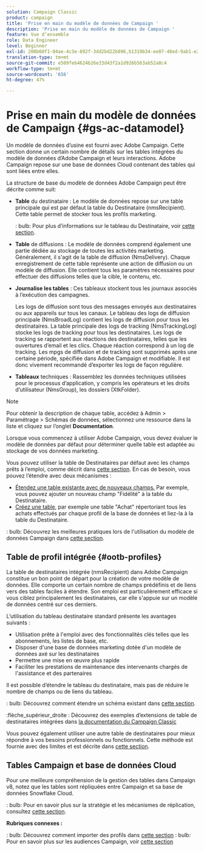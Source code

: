 ```yaml
---
solution: Campaign Classic
product: campaign
title: 'Prise en main du modèle de données de Campaign '
description: 'Prise en main du modèle de données de Campaign '
feature: Vue d’ensemble
role: Data Engineer
level: Beginner
exl-id: 200b60f1-04ae-4c3e-892f-3dd2bd22b896,b1319b34-ee07-48ed-9ab1-e2d12d3d99f8
translation-type: tm+mt
source-git-commit: e509feb4624b26e33d43f2a1d926b563ab52a8c4
workflow-type: tm+mt
source-wordcount: '656'
ht-degree: 47%

---
```


# Prise en main du modèle de données de Campaign {#gs-ac-datamodel}

Un modèle de données d’usine est fourni avec Adobe Campaign. Cette section donne un certain nombre de détails sur les tables intégrées du modèle de données d’Adobe Campaign et leurs interactions. Adobe Campaign repose sur une base de données Cloud contenant des tables qui sont liées entre elles.

La structure de base du modèle de données Adobe Campaign peut être décrite comme suit:

* **Table** du destinataire : Le modèle de données repose sur une table principale qui est par défaut la table du Destinataire (nmsRecipient). Cette table permet de stocker tous les profils marketing.

   : bulb: Pour plus d’informations sur le tableau du Destinataire, voir [cette section](#ootb-profiles).

* **Table** de diffusions : Le modèle de données comprend également une partie dédiée au stockage de toutes les activités marketing. Généralement, il s&#39;agit de la table de diffusion (NmsDelivery). Chaque enregistrement de cette table représente une action de diffusion ou un modèle de diffusion. Elle contient tous les paramètres nécessaires pour effectuer des diffusions telles que la cible, le contenu, etc.

* **Journalise les tables** : Ces tableaux stockent tous les journaux associés à l’exécution des campagnes.

   Les logs de diffusion sont tous des messages envoyés aux destinataires ou aux appareils sur tous les canaux. Le tableau des logs de diffusion principale (NmsBroadLog) contient les logs de diffusion pour tous les destinataires.
La table principale des logs de tracking (NmsTrackingLog) stocke les logs de tracking pour tous les destinataires. Les logs de tracking se rapportent aux réactions des destinataires, telles que les ouvertures d’email et les clics. Chaque réaction correspond à un log de tracking.
Les mpgs de diffusion et de tracking sont supprimés après une certaine période, spécifiée dans Adobe Campaign et modifiable. Il est donc vivement recommandé d’exporter les logs de façon régulière.

* **Tableaux** techniques : Rassemblez les données techniques utilisées pour le processus d’application, y compris les opérateurs et les droits d’utilisateur (NmsGroup), les dossiers (XtkFolder).

>[!NOTE]
>
>Pour obtenir la description de chaque table, accédez à Admin > Paramétrage > Schémas de données, sélectionnez une ressource dans la liste et cliquez sur l’onglet **Documentation**.

Lorsque vous commencez à utiliser Adobe Campaign, vous devez évaluer le modèle de données par défaut pour déterminer quelle table est adaptée au stockage de vos données marketing.

Vous pouvez utiliser la table de Destinataires par défaut avec les champs prêts à l’emploi, comme décrit dans [cette section](#ootb-profiles). En cas de besoin, vous pouvez l’étendre avec deux mécanismes :

* [Étendez une table existante avec de nouveaux champs.](extend-schema.md) Par exemple, vous pouvez ajouter un nouveau champ &quot;Fidélité&quot; à la table du Destinataire.
* [Créez une table](create-schema.md), par exemple une table &quot;Achat&quot; répertoriant tous les achats effectués par chaque profil de la base de données et liez-la à la table du Destinataire.

: bulb: Découvrez les meilleures pratiques lors de l&#39;utilisation du modèle de données Campaign dans [cette section](datamodel-best-practices.md).

## Table de profil intégrée {#ootb-profiles}

La table de destinataires intégrée (nmsRecipient) dans Adobe Campaign constitue un bon point de départ pour la création de votre modèle de données. Elle comporte un certain nombre de champs prédéfinis et de liens vers des tables faciles à étendre. Son emploi est particulièrement efficace si vous ciblez principalement les destinataires, car elle s&#39;appuie sur un modèle de données centré sur ces derniers.

L’utilisation du tableau destinataire standard présente les avantages suivants :

* Utilisation prête à l&#39;emploi avec des fonctionnalités clés telles que les abonnements, les listes de base, etc.
* Disposer d&#39;une base de données marketing dotée d&#39;un modèle de données axé sur les destinataires
* Permettre une mise en œuvre plus rapide
* Faciliter les prestations de maintenance des intervenants chargés de l&#39;assistance et des partenaires

Il est possible d’étendre le tableau du destinataire, mais pas de réduire le nombre de champs ou de liens du tableau.

: bulb: Découvrez comment étendre un schéma existant dans [cette section](extend-schema.md).

:flèche_supérieur_droite : Découvrez des exemples d’extensions de table de destinataires intégrées dans [la documentation du Campaign Classic](https://experienceleague.adobe.com/docs/campaign-classic/using/configuring-campaign-classic/editing-schemas/examples-of-schemas-edition.html?lang=en#extending-a-table)

Vous pouvez également utiliser une autre table de destinataires pour mieux répondre à vos besoins professionnels ou fonctionnels. Cette méthode est fournie avec des limites et est décrite dans [cette section](custom-recipient.md).

## Tables Campaign et base de données Cloud

Pour une meilleure compréhension de la gestion des tables dans Campaign v8, notez que les tables sont répliquées entre Campaign et sa base de données Snowflake Cloud.

: bulb: Pour en savoir plus sur la stratégie et les mécanismes de réplication, consultez [cette section](../config/replication.md).

**Rubriques connexes :**

: bulb: Découvrez comment importer des profils dans [cette section](../start/import.md)
: bulb: Pour en savoir plus sur les audiences Campaign, voir [cette section](../start/audiences.md)
